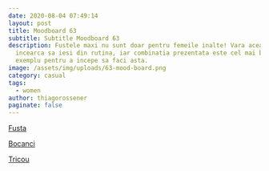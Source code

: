 ```yaml
---
date: 2020-08-04 07:49:14
layout: post
title: Moodboard 63
subtitle: Subtitle Moodboard 63
description: Fustele maxi nu sunt doar pentru femeile inalte! Vara aceasta
  incearca sa iesi din rutina, iar combinatia prezentata este cel mai bun
  exemplu pentru a incepe sa faci asta.
image: /assets/img/uploads/63-mood-board.png
category: casual
tags:
  - women
author: thiagorossener
paginate: false
---
```

[Fusta](http://bit.do/fHdKi)

[Bocanci](http://bit.do/fHdKk)

[Tricou](http://bit.do/fHdKn)
